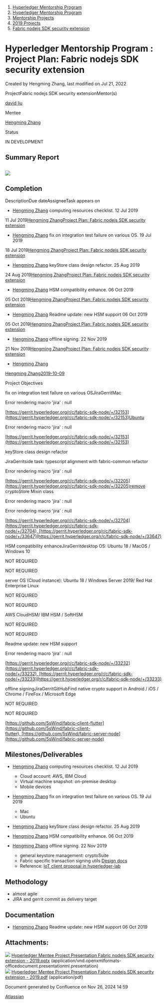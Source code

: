 1. [Hyperledger Mentorship Program](index.html)
2. [Hyperledger Mentorship Program](Hyperledger-Mentorship-Program_21954571.html)
3. [Mentorship Projects](Mentorship-Projects_21954604.html)
4. [2019 Projects](2019-Projects_21954613.html)
5. [Fabric nodejs SDK security extension](Fabric-nodejs-SDK-security-extension_21954649.html)

# Hyperledger Mentorship Program : Project Plan: Fabric nodejs SDK security extension

Created by Hengming Zhang, last modified on Jul 21, 2022

ProjectFabric nodejs SDK security extensionMentor(s)

[david liu](https://lf-hyperledger.atlassian.net/wiki/people/557058:ccdd3d2a-7f2a-4159-a2f2-de5fc7776831?ref=confluence)

Mentee

[Hengming Zhang](https://lf-hyperledger.atlassian.net/wiki/people/712020:b9ceda45-2c20-4ab7-8e92-e96e65e47b6b?ref=confluence)

Status

IN DEVELOPMENT

## Summary Report

## [![](attachments/thumbnails/21954671/21963222)](attachments/21954671/21963222.pdf)

## Completion

DescriptionDue dateAssigneeTask appears on

- [Hengming Zhang](https://lf-hyperledger.atlassian.net/wiki/people/712020:b9ceda45-2c20-4ab7-8e92-e96e65e47b6b?ref=confluence) computing resources checklist. 12 Jul 2019 
  

11 Jul 2019[Hengming Zhang](/wiki/display/~712020%3Ab9ceda45-2c20-4ab7-8e92-e96e65e47b6b)[Project Plan: Fabric nodejs SDK security extension](/wiki/spaces/INTERN/pages/21954671/Project+Plan+Fabric+nodejs+SDK+security+extension?focusedTaskId=61)

- [Hengming Zhang](https://lf-hyperledger.atlassian.net/wiki/people/712020:b9ceda45-2c20-4ab7-8e92-e96e65e47b6b?ref=confluence) fix on integration test failure on various OS. 19 Jul 2019

18 Jul 2019[Hengming Zhang](/wiki/display/~712020%3Ab9ceda45-2c20-4ab7-8e92-e96e65e47b6b)[Project Plan: Fabric nodejs SDK security extension](/wiki/spaces/INTERN/pages/21954671/Project+Plan+Fabric+nodejs+SDK+security+extension?focusedTaskId=65)

- [Hengming Zhang](https://lf-hyperledger.atlassian.net/wiki/people/712020:b9ceda45-2c20-4ab7-8e92-e96e65e47b6b?ref=confluence) keyStore class design refactor. 25 Aug 2019

24 Aug 2019[Hengming Zhang](/wiki/display/~712020%3Ab9ceda45-2c20-4ab7-8e92-e96e65e47b6b)[Project Plan: Fabric nodejs SDK security extension](/wiki/spaces/INTERN/pages/21954671/Project+Plan+Fabric+nodejs+SDK+security+extension?focusedTaskId=77)

- [Hengming Zhang](https://lf-hyperledger.atlassian.net/wiki/people/712020:b9ceda45-2c20-4ab7-8e92-e96e65e47b6b?ref=confluence) HSM compatibility enhance. 06 Oct 2019

05 Oct 2019[Hengming Zhang](/wiki/display/~712020%3Ab9ceda45-2c20-4ab7-8e92-e96e65e47b6b)[Project Plan: Fabric nodejs SDK security extension](/wiki/spaces/INTERN/pages/21954671/Project+Plan+Fabric+nodejs+SDK+security+extension?focusedTaskId=79)

- [Hengming Zhang](https://lf-hyperledger.atlassian.net/wiki/people/712020:b9ceda45-2c20-4ab7-8e92-e96e65e47b6b?ref=confluence) Readme update: new HSM support 06 Oct 2019

05 Oct 2019[Hengming Zhang](/wiki/display/~712020%3Ab9ceda45-2c20-4ab7-8e92-e96e65e47b6b)[Project Plan: Fabric nodejs SDK security extension](/wiki/spaces/INTERN/pages/21954671/Project+Plan+Fabric+nodejs+SDK+security+extension?focusedTaskId=70)

- [Hengming Zhang](https://lf-hyperledger.atlassian.net/wiki/people/712020:b9ceda45-2c20-4ab7-8e92-e96e65e47b6b?ref=confluence) offline signing. 22 Nov 2019

21 Nov 2019[Hengming Zhang](/wiki/display/~712020%3Ab9ceda45-2c20-4ab7-8e92-e96e65e47b6b)[Project Plan: Fabric nodejs SDK security extension](/wiki/spaces/INTERN/pages/21954671/Project+Plan+Fabric+nodejs+SDK+security+extension?focusedTaskId=66)

- [Hengming Zhang](https://lf-hyperledger.atlassian.net/wiki/people/712020:b9ceda45-2c20-4ab7-8e92-e96e65e47b6b?ref=confluence)

[Hengming Zhang](/wiki/display/~712020%3Ab9ceda45-2c20-4ab7-8e92-e96e65e47b6b)[2019-10-09](/wiki/spaces/TWGC/pages/22151680/2019-10-09?focusedTaskId=45)

Project Objectives

fix on integration test failure on various OSJiraGerritMac

Error rendering macro 'jira' : null

[https://gerrit.hyperledger.org/r/c/fabric-sdk-node/+/32153](https://gerrit.hyperledger.org/r/c/fabric-sdk-node/+/32153)Ubuntu

Error rendering macro 'jira' : null

[https://gerrit.hyperledger.org/r/c/fabric-sdk-node/+/32153](https://gerrit.hyperledger.org/r/c/fabric-sdk-node/+/32153)

keyStore class design refactor

JiraGerritside task: typescript alignment with fabric-common refactor

Error rendering macro 'jira' : null

[https://gerrit.hyperledger.org/r/c/fabric-sdk-node/+/32205](https://gerrit.hyperledger.org/r/c/fabric-sdk-node/+/32205)remove cryptoStore Mixin class

Error rendering macro 'jira' : null

Error rendering macro 'jira' : null

[https://gerrit.hyperledger.org/r/c/fabric-sdk-node/+/32704](https://gerrit.hyperledger.org/r/c/fabric-sdk-node/+/32704), [https://gerrit.hyperledger.org/r/c/fabric-sdk-node/+/33647](https://gerrit.hyperledger.org/r/c/fabric-sdk-node/+/33647)

HSM compatibility enhanceJiraGerritdesktop OS: Ubuntu 18 / MacOS / Windows 10

NOT REQUIRED

NOT REQUIRED

server OS (Cloud instance): Ubuntu 18 / Windows Server 2019/ Red Hat Enterprise Linux

NOT REQUIRED

NOT REQUIRED

AWS CloudHSM/ IBM HSM / SoftHSM

NOT REQUIRED

NOT REQUIRED

Readme update: new HSM support

Error rendering macro 'jira' : null

[https://gerrit.hyperledger.org/r/c/fabric-sdk-node/+/33232](https://gerrit.hyperledger.org/r/c/fabric-sdk-node/+/33232), [https://gerrit.hyperledger.org/r/c/fabric-sdk-node/+/33233](https://gerrit.hyperledger.org/r/c/fabric-sdk-node/+/33233)

offline signingJiraGerritGitHubFind native crypto support in Android / iOS / Chrome / FireFox / Microsoft Edge

NOT REQUIRED

NOT REQUIRED

[https://github.com/5sWind/fabric-client-flutter](https://github.com/5sWind/fabric-client-flutter), [https://github.com/5sWind/fabric-server-node](https://github.com/5sWind/fabric-server-node)

## Milestones/Deliverables

- [Hengming Zhang](https://lf-hyperledger.atlassian.net/wiki/people/712020:b9ceda45-2c20-4ab7-8e92-e96e65e47b6b?ref=confluence) computing resources checklist. 12 Jul 2019 
  
  - Cloud account: AWS, IBM Cloud
  - Virtual machine snapshot: on-premise desktop
  - Mobile devices
- [Hengming Zhang](https://lf-hyperledger.atlassian.net/wiki/people/712020:b9ceda45-2c20-4ab7-8e92-e96e65e47b6b?ref=confluence) fix on integration test failure on various OS. 19 Jul 2019
  
  - Mac
  - Ubuntu
- [Hengming Zhang](https://lf-hyperledger.atlassian.net/wiki/people/712020:b9ceda45-2c20-4ab7-8e92-e96e65e47b6b?ref=confluence) keyStore class design refactor. 25 Aug 2019
- [Hengming Zhang](https://lf-hyperledger.atlassian.net/wiki/people/712020:b9ceda45-2c20-4ab7-8e92-e96e65e47b6b?ref=confluence) HSM compatibility enhance. 06 Oct 2019
- [Hengming Zhang](https://lf-hyperledger.atlassian.net/wiki/people/712020:b9ceda45-2c20-4ab7-8e92-e96e65e47b6b?ref=confluence) offline signing. 22 Nov 2019 
  
  - general keystore management: cryptoSuite
  - Fabric specific transaction signing utils [Design docs](https://docs.google.com/document/d/1gj5XB7yS-pfjpvZEUQh5lBGSIE6aQemu8A69tAYQtTc/edit)
  - Reference: [IoT client proposal in hyperledger-lab](https://static.sched.com/hosted_files/hgf18/c4/FabricSDKProxy_IBM.pdf)

## Methodology

- almost agile
- JIRA and gerrit commit as delivery target

## Documentation

- [Hengming Zhang](https://lf-hyperledger.atlassian.net/wiki/people/712020:b9ceda45-2c20-4ab7-8e92-e96e65e47b6b?ref=confluence) Readme update: new HSM support 06 Oct 2019

## Attachments:

![](images/icons/bullet_blue.gif) [Hyperledger Mentee Project Presentation Fabric nodejs SDK security extension - 2019.pptx](attachments/21954671/21963172.pptx) (application/vnd.openxmlformats-officedocument.presentationml.presentation)  
![](images/icons/bullet_blue.gif) [Hyperledger Mentee Project Presentation Fabric nodejs SDK security extension - 2019.pdf](attachments/21954671/21963222.pdf) (application/pdf)

Document generated by Confluence on Nov 26, 2024 14:59

[Atlassian](http://www.atlassian.com/)
